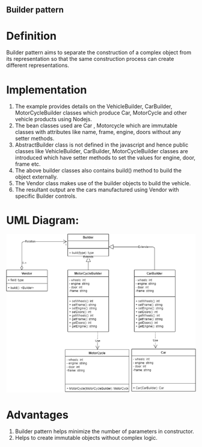 ## Builder pattern

# Definition
  Builder pattern aims to separate the construction of a complex object from its representation so that the same construction process can create different representations.

# Implementation
1) The example provides details on the VehicleBuilder, CarBuilder, MotorCycleBuilder classes which produce Car, MotorCycle and other vehicle products  using Nodejs.
2) The bean classes used are  Car , Motorcycle which are immutable classes with attributes like  name, frame, engine, doors  without any setter methods.
3) AbstractBuilder class is not defined in the javascript and hence public classes like VehicleBuilder, CarBuilder, MotorCycleBuilder classes are introduced which have setter methods to set the values for engine, door, frame etc.
4) The above builder classes also contains build() method to build the object externally.
5) The Vendor class  makes use of the builder objects to build the vehicle.
6) The resultant output are the cars manufactured using Vendor with specific Builder controls.


# UML Diagram:
![Abstract Factory Design Pattern](Builder.png)

# Advantages
1) Builder pattern  helps minimize the number of parameters in constructor.
2) Helps to create immutable objects without complex logic.
